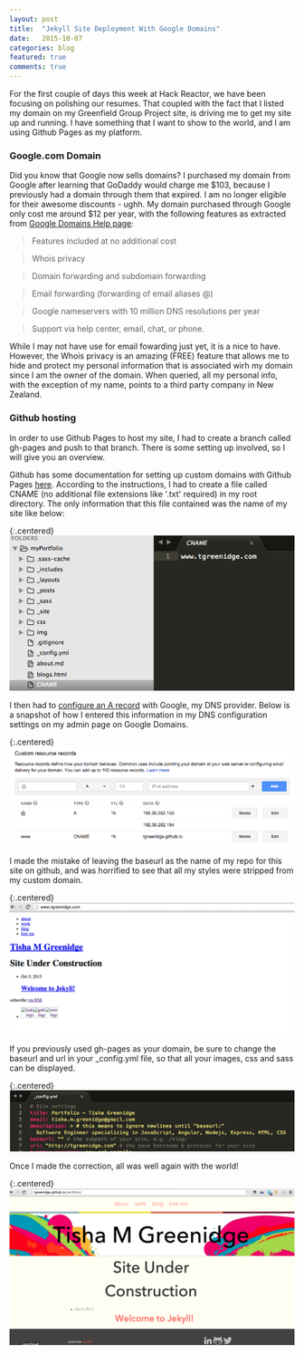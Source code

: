 ```yaml
---
layout: post
title:  "Jekyll Site Deployment With Google Domains"
date:   2015-10-07
categories: blog
featured: true
comments: true
---
```


For the first couple of days this week at Hack Reactor, we have been focusing on polishing our resumes. That coupled with the fact that I listed my domain on my Greenfield Group Project site, is driving me to get my site up and running. I have something that I want to show to the world, and I am using Github Pages as my platform. 

### Google.com Domain
Did you know that Google now sells domains? I purchased my domain from Google after learning that GoDaddy would charge me $103, because I previously had a domain through them that expired. I am no longer eligible for their awesome discounts - ughh. My domain purchased through Google only cost me around $12 per year, with the following features as extracted from [Google Domains Help page](https://support.google.com/domains/answer/6010092?hl=en):

  >Features included at no additional cost

  >Whois privacy

  >Domain forwarding and subdomain forwarding

  >Email forwarding (forwarding of email aliases @<your domain>)

  >Google nameservers with 10 million DNS resolutions per year

  >Support via help center, email, chat, or phone. 

While I may not have use for email fowarding just yet, it is a nice to have. However, the Whois privacy is an amazing (FREE) feature that allows me to hide and protect my personal information that is associated wirh my domain since I am the owner of the domain. When queried, all my personal info, with the exception of my name, points to a third party company in New Zealand. 

### Github hosting
In order to use Github Pages to host my site, I had to create a branch called gh-pages and push to that branch. There is some setting up involved, so I will give you an overview. 

Github has some documentation for setting up custom domains with Github Pages [here](https://help.github.com/articles/setting-up-a-custom-domain-with-github-pages/). According to the instructions, I had to create a file called CNAME (no additional file extensions like '.txt' required) in my root directory. The only information that this file contained was the name of my site like below:

{:.centered}
![cname img](/../../img/cname-img.png)

I then had to [configure an A record](https://help.github.com/articles/tips-for-configuring-an-a-record-with-your-dns-provider/) with Google, my DNS provider. Below is a snapshot of how I entered this information in my DNS configuration settings on my admin page on Google Domains.

{:.centered}
![google settings img](/../../img/google-settings.png)


I made the mistake of leaving the baseurl as the name of my repo for this site on github, and was horrified to see that all my styles were stripped from my custom domain. 

{:.centered}
![config-settings img](/../../img/domain-img.png)

If you previously used gh-pages as your domain, be sure to change the baseurl and url in your _config.yml file, so that all your images, css and sass can be displayed.

{:.centered}
![config-settings img](/../../img/config-settings.png)

Once I made the correction, all was well again with the world!

{:.centered}
![config-settings img](/../../img/gh-pages-img.png) 

